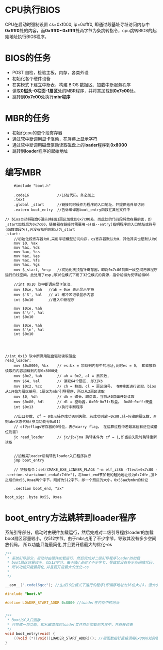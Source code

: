 
# CPU执行BIOS

CPU在启动时强制设置 cs=0xf000, ip=0xfff0, 即通过段基址寻址访问内存中**0xffff0**处的内容，而**0xffff0~0xfffff**处两字节为条跳转指令，cpu跳转BIOS的起始地址执行BIOS程序。

# BIOS的任务

- POST 自检，检验主板，内存，各类外设
- 初始化各个硬件设备
- 在实模式下建立中断表、构建 BIOS 数据区、加载中断服务程序
- 读取**0磁头-0柱面-1扇区**处的MBR程序，并将其加载到**0x7c00**处。
- 跳转到**0x7c00**处执行**mbr程序** 


# MBR的任务

- 初始化cpu的更个段寄存器
- 通过软中断调用显卡驱动，在屏幕上显示字符
- 通过软中断调用磁盘驱动读取磁盘上的**loader**程序到**0x8000**
- 跳转到**loader**程序的起始地址

# 编写MBR

``` x86asm
	#include "boot.h"
	
  	.code16				//16位代码，务必加上
 	.text 
	.global _start		//链接的时候作为程序的入口地址，并提供给外部访问
	.extern boot_entry 	//告诉编译器boot_entry函数在其他文件中

// bios自动将磁盘0磁头0柱面1扇区加载到0x7c00处，而此处的代码段将放在最前面，即_start加载后为0x7c00，链接器在链接时需要用-e(或--entry)指明程序的入口地址或符号(函数或段名),若没有指明则默认为_start
_start:
	//初始化段寄存器为0,采用平坦模型访问内存，cs寄存器默认为0，其他其实也是默认为0
	mov $0, %ax
	mov %ax, %ds
	mov %ax, %ss
	mov %ax, %es
	mov %ax, %fs
	mov %ax, %gs
	mov $_start, %esp 	//初始化栈顶指针寄存器，即将0x7c00前面一段空间用做程序运行的栈空间，此处用了esp,即16位模式下用了32位模式的资源，指令前缀为反转前缀66

	//int 0x10 软中断调用显卡驱动，
	mov $0xe, %ah 	//ah = 0xe 表示显示字符
	mov $'S', %al 	// al 缓冲区记录显示内容
	int $0x10 		//进入中断程序

	mov $0xe, %ah 	
	mov $'\r', %al 	
	int $0x10 		

	mov $0xe, %ah 	
	mov $'\n', %al 	
	int $0x10 		




//int 0x13 软中断调用磁盘驱动读取磁盘
read_loader:
	mov $0x8000, %bx	// es:bx = 加载到内存中的地址,此时es = 0， 即直接将读取的内容加载到内存0x8000处 
	mov $0x2, %ah 		// ah = 0x2, al = 扇区数, 
	mov $64, %al		// 读取64个扇区, 即32kb
	mov $0x2, %cx 		// ch = 柱面，cl = 扇区编号， 在0柱面进行读取，bios从1开始为扇区编号，1扇区为mbr引导程序，所以从2扇区读取
	mov $0, %dh			// dh = 磁头，即盘面，当前从0盘面开始读取
	mov $0x80, %dl 		// dl = 驱动器，0x00~0x7f:软盘， 0x80~0xff:硬盘
	int $0x13 			//执行中断程序

	//出口参数, cf = 0表示操作成功否则失败，若成功则ah=0x00,al=传输的扇区数，否则ah=状态代码(参见功能号0x01)
	// cf为eflags寄存器的0号位，表示carry flag， 在运算过程中若最高位有进位或借位则置1
	jc read_loader		// jc/jb/jna 跳转条件为 cf = 1,即当前失败时跳转重新读取


	//加载完loader后跳转到loader入口程序执行
	jmp boot_entry

	// 链接指令：set(CMAKE_EXE_LINKER_FLAGS "-m elf_i386 -Ttext=0x7c00 --section-start=boot_end=0x7dfe")，将boot_end节加载的起始地址设为0x7dfe,加上之后的0x55,0xaa两个字节，刚好为512字节，即一个扇区的大小，0x55aa为mbr的标记
	
	.section boot_end, "ax"
	
boot_sig: .byte 0x55, 0xaa

```


# boot_entry方法跳转到loader程序

系统引导部分，启动时由硬件加载运行，然后完成对二级引导程序loader的加载boot扇区容量较小，仅512字节。由于mbr占用了不少字节，导致其没有多少空间放代码， 所以功能只能最简化,并且要开启最大的优化-os

```c
/**
 * 系统引导部分，启动时由硬件加载运行，然后完成对二级引导程序loader的加载
 * boot扇区容量较小，仅512字节。由于mbr占用了不少字节，导致其没有多少空间放代码，
 * 所以功能只能最简化,并且要开启最大的优化-os
 *
 */

__asm__(".code16gcc"); //生成16位模式下运行的程序(即偏移地址为16位大小)，但大小限制在64kb

#include "boot.h" 

#define LOADER_START_ADDR 0x8000 //loader在内存中的地址


/**
 * Boot的C入口函数
 * 只完成一项功能，即从磁盘找到loader文件然后加载到内容中，并跳转过去
 */
void boot_entry(void) {
    ((void (*)(void))LOADER_START_ADDR)(); //用函数指针直接调用0x8000处的函数
} 
```



